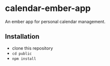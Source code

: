 # calendar-ember-app

 An ember app for personal calendar management.

## Installation

* clone this repository
* `cd public`
* `npm install`

